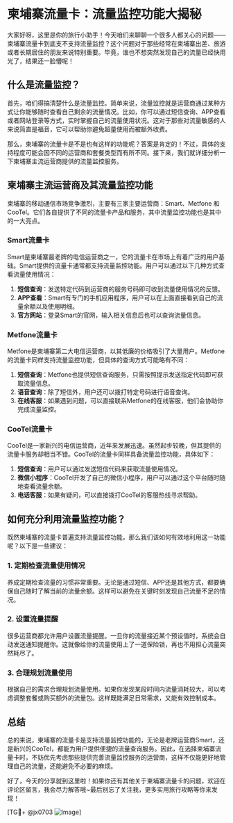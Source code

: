 # 柬埔寨流量卡：流量监控功能大揭秘

大家好呀，这里是你的旅行小助手！今天咱们来聊聊一个很多人都关心的问题——柬埔寨流量卡到底支不支持流量监控？这个问题对于那些经常在柬埔寨出差、旅游或者长期居住的朋友来说特别重要。毕竟，谁也不想突然发现自己的流量已经快用光了，结果还一脸懵呢！

## 什么是流量监控？

首先，咱们得搞清楚什么是流量监控。简单来说，流量监控就是运营商通过某种方式让你能够随时查看自己剩余的流量情况。比如，你可以通过短信查询、APP查看或者网站登录等方式，实时掌握自己的流量使用状况。这对于那些对流量敏感的人来说简直是福音，它可以帮助你避免超量使用而被额外收费。

那么，柬埔寨的流量卡是不是也有这样的功能呢？答案是肯定的！不过，具体的支持程度可能会因不同的运营商和套餐类型而有所不同。接下来，我们就详细分析一下柬埔寨主流运营商提供的流量监控服务。

## 柬埔寨主流运营商及其流量监控功能

柬埔寨的移动通信市场竞争激烈，主要有三家主要运营商：Smart、Metfone 和 CooTel。它们各自提供了不同的流量卡产品和服务，其中流量监控功能也是其中的一大亮点。

### Smart流量卡

Smart是柬埔寨最老牌的电信运营商之一，它的流量卡在市场上有着广泛的用户基础。Smart提供的流量卡通常都支持流量监控功能。用户可以通过以下几种方式查看流量使用情况：

1. **短信查询**：发送特定代码到运营商的服务号码即可收到流量使用情况的反馈。
2. **APP查看**：Smart有专门的手机应用程序，用户可以在上面直接看到自己的流量余额以及使用明细。
3. **官方网站**：登录Smart的官网，输入相关信息后也可以查询流量信息。

### Metfone流量卡

Metfone是柬埔寨第二大电信运营商，以其低廉的价格吸引了大量用户。Metfone的流量卡同样支持流量监控功能，但具体的查询方式可能略有不同：

1. **短信查询**：Metfone也提供短信查询服务，只需按照提示发送指定代码即可获取流量信息。
2. **语音查询**：除了短信外，用户还可以拨打特定号码进行语音查询。
3. **在线客服**：如果遇到问题，可以直接联系Metfone的在线客服，他们会协助你完成流量监控。

### CooTel流量卡

CooTel是一家新兴的电信运营商，近年来发展迅速。虽然起步较晚，但其提供的流量卡服务却相当不错。CooTel的流量卡同样具备流量监控功能，具体如下：

1. **短信查询**：用户可以通过发送短信代码来获取流量使用情况。
2. **微信小程序**：CooTel开发了自己的微信小程序，用户可以通过这个平台随时随地查看流量余额。
3. **电话客服**：如果有疑问，可以直接拨打CooTel的客服热线寻求帮助。

## 如何充分利用流量监控功能？

既然柬埔寨的流量卡普遍支持流量监控功能，那么我们该如何有效地利用这一功能呢？以下是一些建议：

### 1. 定期检查流量使用情况

养成定期检查流量的习惯非常重要。无论是通过短信、APP还是其他方式，都要确保自己随时了解当前的流量余额。这样可以避免在关键时刻发现自己流量不足的情况。

### 2. 设置流量提醒

很多运营商都允许用户设置流量提醒。一旦你的流量接近某个预设值时，系统会自动发送通知提醒你。这就像给你的流量使用上了一道保险锁，再也不用担心流量突然耗尽了。

### 3. 合理规划流量使用

根据自己的需求合理规划流量使用。如果你发现某段时间内流量消耗较大，可以考虑调整套餐或购买额外的流量包。这样既能满足日常需求，又能有效控制成本。

## 总结

总的来说，柬埔寨的流量卡是支持流量监控功能的，无论是老牌运营商Smart，还是新兴的CooTel，都能为用户提供便捷的流量查询服务。因此，在选择柬埔寨流量卡时，不妨优先考虑那些提供完善流量监控服务的运营商，这样不仅能更好地管理自己的流量，还能避免不必要的麻烦。

好了，今天的分享就到这里啦！如果你还有其他关于柬埔寨流量卡的问题，欢迎在评论区留言，我会尽力解答哦~最后别忘了关注我，更多实用旅行攻略等你来发现！

[TG💪+ @jx0703 ![Image](https://github.com/user-attachments/assets/dbca1d08-cadb-493c-b0ec-ad6f7a83f270)]